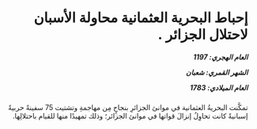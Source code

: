 <h1 dir="rtl">إحباط البحرية العثمانية محاولة الأسبان لاحتلال الجزائر .</h1>

<h5 dir="rtl">العام الهجري:  1197

الشهر القمري: شعبان

العام الميلادي: 1783</h5>

<p dir="rtl">تمكَّنت البحريةُ العثمانية في موانئ الجزائرِ بنجاحٍ مِن مهاجمةِ وتشتيت 75 سفينةً حربيةً إسبانيةً كانت تحاوِلُ إنزالَ قواتها في موانئ الجزائر؛ وذلك تمهيدًا منها للقيام باحتلالِها.</p></br>

